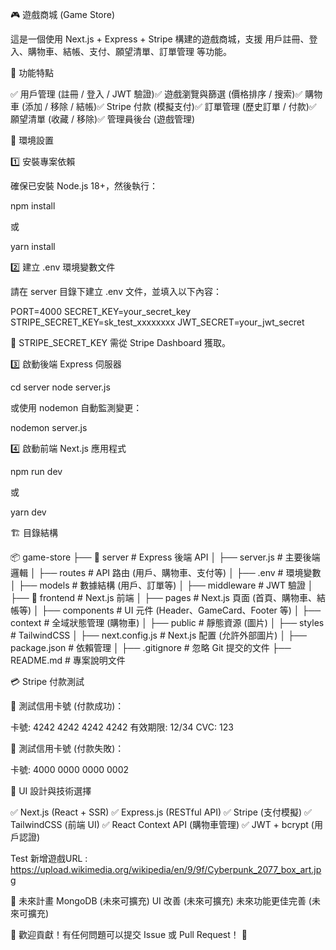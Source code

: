🎮 遊戲商城 (Game Store)

這是一個使用 Next.js + Express + Stripe 構建的遊戲商城，支援 用戶註冊、登入、購物車、結帳、支付、願望清單、訂單管理 等功能。

🚀 功能特點

✅ 用戶管理 (註冊 / 登入 / JWT 驗證)✅ 遊戲瀏覽與篩選 (價格排序 / 搜索)✅ 購物車 (添加 / 移除 / 結帳)✅ Stripe 付款 (模擬支付)✅ 訂單管理 (歷史訂單 / 付款)✅ 願望清單 (收藏 / 移除)✅ 管理員後台 (遊戲管理)

📌 環境設置

1️⃣ 安裝專案依賴

確保已安裝 Node.js 18+，然後執行：

npm install

或

yarn install

2️⃣ 建立 .env 環境變數文件

請在 server 目錄下建立 .env 文件，並填入以下內容：

PORT=4000
SECRET_KEY=your_secret_key
STRIPE_SECRET_KEY=sk_test_xxxxxxxx
JWT_SECRET=your_jwt_secret

🔹 STRIPE_SECRET_KEY 需從 Stripe Dashboard 獲取。

3️⃣ 啟動後端 Express 伺服器

cd server
node server.js

或使用 nodemon 自動監測變更：

nodemon server.js

4️⃣ 啟動前端 Next.js 應用程式

npm run dev

或

yarn dev

🏗️ 目錄結構

📦 game-store
├── 📂 server             # Express 後端 API
│   ├── server.js        # 主要後端邏輯
│   ├── routes           # API 路由 (用戶、購物車、支付等)
│   ├── .env             # 環境變數
│   ├── models           # 數據結構 (用戶、訂單等)
│   ├── middleware       # JWT 驗證
│
├── 📂 frontend          # Next.js 前端
│   ├── pages            # Next.js 頁面 (首頁、購物車、結帳等)
│   ├── components       # UI 元件 (Header、GameCard、Footer 等)
│   ├── context          # 全域狀態管理 (購物車)
│   ├── public           # 靜態資源 (圖片)
│   ├── styles          # TailwindCSS
│   ├── next.config.js   # Next.js 配置 (允許外部圖片)
│   ├── package.json    # 依賴管理
│
├── .gitignore          # 忽略 Git 提交的文件
├── README.md           # 專案說明文件


💳 Stripe 付款測試

🔹 測試信用卡號 (付款成功)：

卡號: 4242 4242 4242 4242
有效期限: 12/34
CVC: 123

🔹 測試信用卡號 (付款失敗)：

卡號: 4000 0000 0000 0002

🎨 UI 設計與技術選擇

✅ Next.js (React + SSR)
✅ Express.js (RESTful API)
✅ Stripe (支付模擬)
✅ TailwindCSS (前端 UI)
✅ React Context API (購物車管理)
✅ JWT + bcrypt (用戶認證)

Test 新增遊戲URL :
https://upload.wikimedia.org/wikipedia/en/9/9f/Cyberpunk_2077_box_art.jpg

🎯 未來計畫
MongoDB (未來可擴充)
UI 改善 (未來可擴充)
未來功能更佳完善 (未來可擴充)



📌 歡迎貢獻！有任何問題可以提交 Issue 或 Pull Request！ 🚀